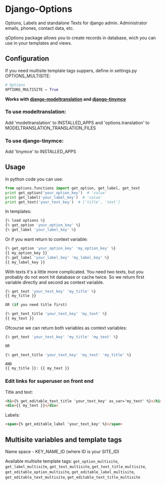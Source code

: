 # Django-Options

Options, Labels and standalone Texts for django admin. Administrator emails, phones, contact data, etc.

qOptions package allows you to create records in database, wich you can use in your templates and views.

Configuration
-------------
If you need multisite template tags suppers, define in settings.py OPTIONS_MULTISITE:

```python
# Options
OPTIONS_MULTISITE = True
```

**Works with [django-modeltranslation](https://github.com/deschler/django-modeltranslation) and [django-tinymce](https://github.com/aljosa/django-tinymce)**

### To use modeltranslation:

Add 'modeltranslation' to INSTALLED\_APPS and 'options.translation' to MODELTRANSLATION\_TRANSLATION_FILES

### To use django-tinymce:

Add 'tinymce' to INSTALLED_APPS

## Usage

In python code you can use:

```python
from options.functions import get_option, get_label, get_text
print get_option('your_option_key')  # 'value'
print get_label('your_label_key')  # 'value'
print get_text('your_text_key')  # ['title', 'text']
```

In templates:

```python
{% load options %}
{% get_option 'your_option_key' %}
{% get_label 'your_label_key' %}
```

Or if you want return to context variable:

```python
{% get_option 'your_option_key' 'my_option_key' %}
{{ my_option_key }}
{% get_label 'your_label_key' 'my_label_key' %}
{{ my_label_key }}
```

With texts it's a little more complicated. You need two texts, but you probably do not wont hit database or cache twice. So we return first variable directly and second as context variable.

```python
{% get_text 'your_text_key' 'my_title' %}
{{ my_title }}

OR (if you need title first)

{% get_text_title 'your_text_key' 'my_text' %}
{{ my_text }}
```

Ofcourse we can return both variables as context variables:

```python
{% get_text 'your_text_key' 'my_title' 'my_text' %}

OR

{% get_text_title 'your_text_key' 'my_text' 'my_title' %}

AND
{{ my_title }}: {{ my_text }}
```

### Edit links for superuser on front end

Title and text:

```html
<h1>{% get_editable_text_title 'your_text_key' as_var='my_text' %}</h1>
<div>{{ my_text }}</div>
```

Labels:

```html
<span>{% get_editable_label 'your_text_key' %}</span>
```

## Multisite variables and template tags

Name space  - KEY_NAME_ID (where ID is your SITE_ID)

Available multisite template tags: `get_option_multisite`, `get_label_multisite`, `get_text_multisite`, `get_text_title_multisite`, `get_editable_option_multisite`, `get_editable_label_multisite`, `get_editable_text_multisite`, `get_editable_text_title_multisite`
